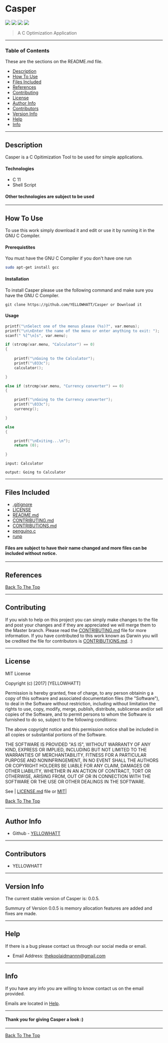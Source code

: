 # Casper 

![](https://img.shields.io/badge/C-11-lightblue.svg) ![](https://img.shields.io/badge/license-MIT-lightgray.svg) ![](https://img.shields.io/badge/version-0.0.5-yellow.svg) ![](https://img.shields.io/badge/build-passing-green.svg) 

> A C Optimization Application 

--- 

### Table of Contents 

These are the sections on the README.md file. 

- [Description](#description)
- [How To Use](#how-to-use)
- [Files Included](#files-included) 
- [References](#references) 
- [Contributing](#contributing) 
- [License](#license)
- [Author Info](#author-info)
- [Contributors](#contributors) 
- [Version Info](#version-info)
- [Help](#help) 
- [Info](#info) 

--- 

## Description 

Casper is a C Opitimization Tool to be used for simple applications. 

#### Technologies 

- C 11 
- Shell Script 

#### Other technologies are subject to be used 

--- 

## How To Use 

To use this work simply download it and edit or use it by running it in the GNU C Compiler. 

#### Prerequistites 

You must have the GNU C Compiler if you don't have one run 

```bash 
sudo apt-get install gcc
```

#### Installation 

To install Casper please use the following command and make sure you have the GNU C Compiler. 

```
git clone https://github.com/YELLOWHATT/Casper or Download it 
```

#### Usage 

```c
printf("\nSelect one of the menus please (%s)?", var.menus); 
printf("\n\nEnter the name of the menu or enter anything to exit: ");  
scanf(" %[^\n]s", var.menu); 

if (strcmp(var.menu, "Calculator") == 0)
{
    
    printf("\nGoing to the Calculator");
    printf("\033c"); 
    calculator(); 

} 

else if (strcmp(var.menu, "Currency converter") == 0)
{

    printf("\nGoing to the Currency converter");
    printf("\033c"); 
    currency(); 

}

else 
{

    printf("\nExiting...\n"); 
    return (0); 

}
```
```
input: Calculator

output: Going to Calculator
```

--- 

## Files Included 

- [.gitignore](https://github.com/YELLOWHATT/Casper/blob/master/.gitignore)
- [LICENSE](https://github.com/YELLOWHATT/Casper/blob/master/LICENSE) 
- [README.md](https://github.com/YELLOWHATT/Casper/blob/master/README.md) 
- [CONTRIBUTING.md](https://github.com/YELLOWHATT/Casper/blob/master/CONTRIBUTORS.md)
- [CONTRIBUTIONS.md](https://github.com/YELLOWHATT/Casper/blob/master/CONTRIBUTIONS.md)
- [penguino.c](https://github.com/YELLOWHATT/Casper/blob/master/penguino.c)
- [runp](https://github.com/YELLOWHATT/Casper/blob/master/runp)

#### Files are subject to have their name changed and more files can be included without notice. 

---

## References 

[Back To The Top](#Casper) 

--- 

## Contributing

If you wish to help on this project you can simply make changes to the file and post your changes and if they are appreciated we will merge them to the Master branch. Please read the [CONTRIBUTING.md](https://github.com/YELLOWHATT/Casper/blob/master/CONTRIBUTORS.md) file for more information. If you have contributed to this work known as Darwin you will be credited the file for contributors is [CONTRIBUTIONS.md](https://github.com/YELLOWHATT/Casper/blob/master/CONTRIBUTIONS.md). :) 

--- 

## License 

MIT License 

Copyright (c) [2017] [YELLOWHATT] 

Permission is hereby granted, free of charge, to any person obtainin g a copy of this software and associated documentation files (the "Software"), to deal in the Software without restriction, including without limitation the rights to use, copy, modify, merge, publish, distribute, sublicense and/or sell copies of the Software, and to permit persons to whom the Software is furnished to do so, subject to the following conditions: 

The above copyright notice and this permission notice shall be included in all copies or substantial portions of the Software. 

THE SOFTWARE IS PROVIDED "AS IS", WITHOUT WARRANTY OF ANY KIND, EXPRESS OR IMPLIED, INCLUDING BUT NOT LIMITED TO THE WARRANTIES OF MERCHANTABILITY, FITNESS FOR A PARTICULAR PURPOSE AND NONINFRINGEMENT, IN NO EVENT SHALL THE AUTHORS OR COPYRIGHT HOLDERS BE LIABLE FOR ANY CLAIM, DAMAGES OR OTHER LIABILITY, WHETHER IN AN ACTION OF CONTRACT, TORT OR OTHERWISE, ARISING FROM, OUT OF OR IN CONNECTION WITH THE SOFTWARE OR THE USE OR OTHER DEALINGS IN THE SOFTWARE. 

See | [LICENSE.md](https://github.com/YELLOWHATT/Casper/blob/master/LICENSE) file or [MIT](https://choosealicense.com/licenses/mit/)|

[Back To The Top](#Casper) 

--- 

## Author Info 

- Github - [YELLOWHATT](https://github.com/YELLOWHATT)

--- 

## Contributors 

- YELLOWHATT

--- 

## Version Info 

The current stable version of Casper is: 0.0.5. 

Summury of Version 0.0.5 is memory allocation features are added and fixes are made. 

--- 

## Help 

If there is a bug please contact us through our social media or email. 

- Email Address: thekoolaidmannn@gmail.com 

--- 

## Info 

If you have any info you are willing to know contact us on the email provided. 

Emails are located in [Help](#help).   

--- 

#### Thank you for giving Casper a look :) 

---

[Back To The Top](#Casper)
